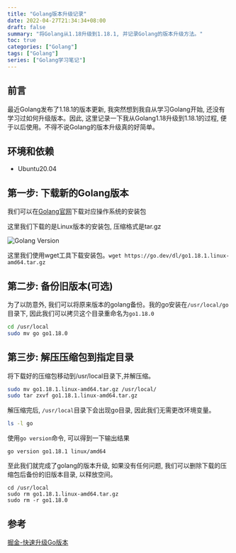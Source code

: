 ```yaml
---
title: "Golang版本升级记录"
date: 2022-04-27T21:34:34+08:00
draft: false
summary: "将Golang从1.18升级到1.18.1, 并记录Golang的版本升级方法。"
toc: true
categories: ["Golang"]
tags: ["Golang"]
series: ["Golang学习笔记"]
---
```


## 前言

最近Golang发布了1.18.1的版本更新, 我突然想到我自从学习Golang开始, 还没有学习过如何升级版本。因此, 这里记录一下我从Golang1.18升级到1.18.1的过程, 便于以后使用。不得不说Golang的版本升级真的好简单。

## 环境和依赖

- Ubuntu20.04

## 第一步: 下载新的Golang版本

我们可以在[Golang官网](https://go.dev/dl/)下载对应操作系统的安装包

这里我们下载的是Linux版本的安装包, 压缩格式是tar.gz

![Golang Version](https://cdn.jsdelivr.net/gh/yeahqing/ImgStg@latest/images/20220924182104.png)

这里我们使用wget工具下载安装包。`wget https://go.dev/dl/go1.18.1.linux-amd64.tar.gz`

## 第二步: 备份旧版本(可选)

为了以防意外, 我们可以将原来版本的golang备份。我的go安装在`/usr/local/go`目录下, 因此我们可以拷贝这个目录重命名为`go1.18.0`

```bash
cd /usr/local
sudo mv go go1.18.0
```

## 第三步: 解压压缩包到指定目录

将下载好的压缩包移动到/usr/local目录下,并解压缩。

```bash
sudo mv go1.18.1.linux-amd64.tar.gz /usr/local/
sudo tar zxvf go1.18.1.linux-amd64.tar.gz
```

解压缩完后, `/usr/local`目录下会出现go目录, 因此我们无需更改环境变量。

```bash
ls -l go
```

使用`go version`命令, 可以得到一下输出结果

```
go version go1.18.1 linux/amd64
```

至此我们就完成了golang的版本升级, 如果没有任何问题, 我们可以删除下载的压缩包后备份的旧版本目录, 以释放空间。

```
cd /usr/local
sudo rm go1.18.1.linux-amd64.tar.gz
sudo rm -r go1.18.0
```

## 参考

[掘金-快速升级Go版本](https://juejin.cn/post/6982858375423852558)